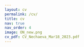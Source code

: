 ```yaml
---
layout: cv
permalink: /cv/
title: cv
nav: true
nav_order: 4
image: ON_new.png
cv_pdf: CV_Nechaeva_Mar18_2023.pdf
---
```

